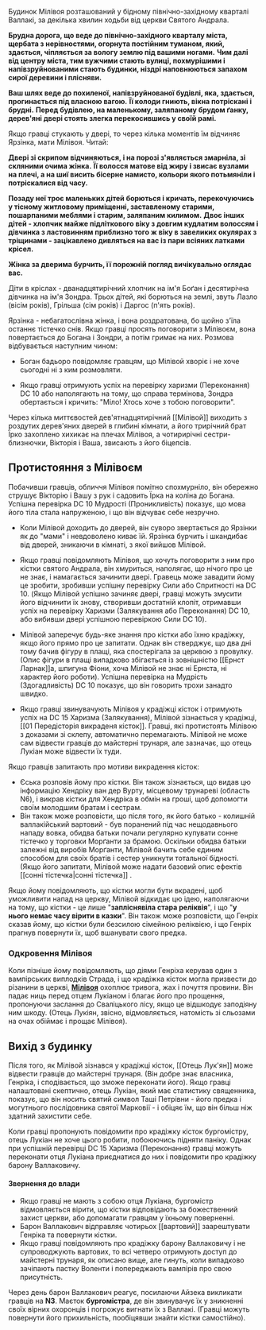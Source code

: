 Будинок Мілівоя розташований у бідному північно-західному кварталі Валлакі, за декілька хвилин ходьби від церкви Святого Андрала.  

**Брудна дорога, що веде до північно-західного кварталу міста, щербата з нерівностями, огорнута постійним туманом, який, здається, чіпляється за вологу землю під вашими ногами.** **Чим далі від центру міста, тим вужчими стають вулиці, похмурішими і напівзруйнованими стають будинки, ніздрі наповнюються запахом сирої деревини і плісняви.**  

**Ваш шлях веде до похиленої, напівзруйнованої будівлі, яка, здається, прогинається під власною вагою.** **Її колоди гниють, вікна потріскані і брудні.** **Перед будівлею, на маленькому, заляпаному брудом ґанку, дерев'яні двері стоять злегка перекосившись у своїй рамі.**

Якщо гравці стукають у двері, то через кілька моментів їм відчиняє Ярзінка, мати Мілівоя. Читай:  

**Двері зі скрипом відчиняються, і на порозі з'являється змарніла, зі скляними очима жінка.** **Її волосся матове від жиру і звисає вузлами на плечі, а на шиї висить бісерне намисто, кольори якого потьмяніли і потріскалися від часу.**  

**Позаду неї троє маленьких дітей борються і кричать, перекочуючись у тісному житловому приміщенні, заставленому старими, пошарпаними меблями і старим, заляпаним килимом.** **Двоє інших дітей - хлопчик майже підліткового віку з довгим кудлатим волоссям і  дівчинка з ластовинням приблизно того ж віку в завеликих окулярах з тріщинами - зацікавлено дивляться на вас із пари всіяних латками крісел.**  

**Жінка за дверима бурчить, її порожній погляд вичікувально оглядає вас.**
  
Діти в кріслах - дванадцятирічний хлопчик на ім'я Боґан і десятирічна дівчинка на ім'я Зондра. Трьох дітей, які борються на землі, звуть Лазло (вісім років), Грільша (сім років) і Даргос (п'ять років).  

Ярзінка - небагатослівна жінка, і вона роздратована, бо щойно з'їла останнє тістечко снів. Якщо гравці просять поговорити з Мілівоєм, вона повертається до Богана і Зондри, а потім гримає на них. Розмова відбувається наступним чином:

- Боган бадьоро повідомляє гравцям, що Мілівой хворіє і не хоче сьогодні ні з ким розмовляти.  
    
- Якщо гравці отримують успіх на перевірку харизми (Переконання) DC 10 або наполягають на тому, що справа термінова, Зондра обертається і кричить: "Міло! Хтось хоче з тобою поговорити".  
    

Через кілька миттєвостей дев'ятнадцятирічний [[Мілівой]] виходить з роздутих дерев'яних дверей в глибині кімнати, а його трирічний брат Їрко захоплено хихикає на плечах Мілівоя, а чотирирічні сестри-близнючки, Вікторія і Ваша, звисають з його біцепсів.
## Протистояння з Мілівоєм  

Побачивши гравців, обличчя Мілівоя помітно спохмурніло, він обережно струшує Вікторію і Вашу з рук і садовить Їрка на коліна до Богана. Успішна перевірка DC 10 Мудрості (Проникливість) показує, що мова його тіла стала напруженою, і що він відчуває себе незручно.

- Коли Мілівой доходить до дверей, він суворо звертається до Ярзінки як до "мами" і невдоволено киває їй. Ярзінка бурчить і шкандибає від дверей, зникаючи в кімнаті, з якої вийшов Мілівой.  

- Якщо гравці повідомляють Мілівоя, що хочуть поговорити з ним про кістки святого Андрала, він хмуриться, наполягає, що нічого про це не знає, і намагається зачинити двері. Гравець може завадити йому це зробити, зробивши успішну перевірку Сили або Спритності на DC 10. (Якщо Мілівой успішно зачиняє двері, гравці можуть змусити його відчинити їх знову, створивши достатній клопіт, отримавши успіх на перевірку Харизми (Залякування або Переконання) DC 10, або вибивши двері успішною перевіркою Сили DC 10).  

- Мілівой заперечує будь-яке знання про кістки або їхню крадіжку, якщо його прямо про це запитати. Однак він стверджує, що два дні тому бачив фігуру в плащі, яка спостерігала за церквою з провулку. (Опис фігури в плащі випадково збігається із зовнішністю [[Ернст Ларнак]]а, шпигуна Фіони, хоча Мілівой не знає ні Ернста, ні характер його роботи). Успішна перевірка на Мудрість (Здогадливість) DC 10 показує, що він говорить трохи занадто швидко.  

- Якщо гравці звинувачують Мілівоя у крадіжці кісток і отримують успіх на DC 15 Харизма (Залякування), Мілівой зізнається у крадіжці, [[01 Передісторія викраденя кісток]]. Гравці, які протистоять Мілівою з доказами зі склепу, автоматично перемагають. Мілівой не може сам відвести гравців до майстерні трунаря, але зазначає, що отець Лукіан може відвести їх туди.  

Якщо гравців запитають про мотиви викрадення кісток:
- Єська розповів йому про кістки. Він також зізнається, що видав цю інформацію Хендріку ван дер Вурту, місцевому трунареві (область N6), і викрав кістки для Хендріка в обмін на гроші, щоб допомогти своїм молодшим братам і сестрам.
- Він також може розповісти, що після того, як його батько - колишній валлакійський вартовий - був поранений під час нещодавнього нападу вовка, обидва батьки почали регулярно купувати сонне тістечко у торговки Морґанти за брамою. Оскільки обидва батьки залежні від виробів Морґанти, Мілівой бачить себе єдиним способом для своїх братів і сестер уникнути тотальної бідності. (Якщо його запитати, Мілівой може надати базовий опис ефектів [[сонні тістечка|сонні тістечка]] .  

Якщо йому повідомляють, що кістки могли бути вкрадені, щоб уможливити напад на церкву, Мілівой відкидає цю ідею, наполягаючи на тому, що кістки - це лише "**запліснявіла стара реліквія**", і що "**у нього немає часу вірити в казки**". Він також може розповісти, що Генріх сказав йому, що кістки були безсилою сімейною реліквією, і що Генріх прагнув повернути їх, щоб вшанувати свого предка.  

### Одкровення Мілівоя

Коли пізніше йому повідомляють, що діями Генріха керував один з вампірських виплодків Страда, і що крадіжка кісток могла призвести до різанини в церкві, [**Мілівоя**](https://www.strahdreloaded.com/Appendices/Non-Player+Characters#Milivoj) охоплює тривога, жах і почуття провини. Він падає ниць перед отцем Лукіаном і благає його про прощення, пропонуючи заслання до Сваліцького лісу, якщо це відшкодує заподіяну ним шкоду. (Отець Лукіян, звісно, відмовляється, натомість зі сльозами на очах обіймає і прощає Мілівоя).
## Вихід з будинку  

Після того, як Мілівой зізнався у крадіжці кісток, [[Отець Лук'ян]] може відвести гравців до майстерні трунаря. (Він добре знає власника, Генріка, і сподівається, що зможе переконати його). Якщо гравці налаштовані скептично, отець Лукіан, який має статистику священника, показує, що він носить святий символ Таші Петрівни - його предка і могутнього послідовника святої Марковії - і обіцяє їм, що він більш ніж здатний захистити себе.  

Коли гравці пропонують повідомити про крадіжку кісток бургомістру, отець Лукіан не хоче цього робити, побоюючись підняти паніку. Однак при успішній перевірці DC 15 Харизма (Переконання) гравці можуть переконати отця Лукіана приєднатися до них і повідомити про крадіжку барону Валлаковичу.

#### Звернення до влади  
- Якщо гравці не мають з собою отця Лукіана, бургомістр відмовляється вірити, що кістки відповідають за божественний захист церкви, або допомагати гравцям у їхньому поверненні.
- Барон Валлакович відправляє чотирьох [[вартовий]] заарештувати Генріка та повернути кістки. 
- Якщо гравці повідомляють про крадіжку барону Валлаковичу і не супроводжують вартових, то всі четверо отримують доступ до майстерні трунаря, як описано вище, але гинуть, коли випадково зачіпають пастку Воленти і попереджають вампірів про свою присутність.  

Через день барон Валлакович реагує, посилаючи Айзека викликати гравців на **N3**. Маєток **бургомістра**, де він звинувачує їх у зникненні своїх вірних охоронців і погрожує вигнати їх з Валлакі. (Гравці можуть повернути його прихильність, пообіцявши знайти кістки самостійно).
